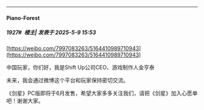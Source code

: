 ﻿
*****

####  Piano-Forest  
##### 1927#         楼主| 发表于 2025-5-9 15:53

[https://weibo.com/7997083263/5164410989710943](https://weibo.com/7997083263/5164410989710943)

中国玩家，你们好，我是Shift Up公司CEO、游戏制作人金亨泰

未来，我会通过微博这个平台和玩家保持密切交流。

《剑星》PC版即将于6月发售，希望大家多多关注我们，请把《剑星》加入心愿单吧！谢谢大家。 

